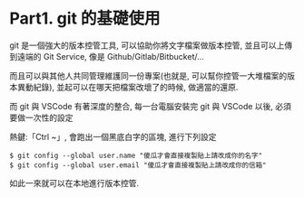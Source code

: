 # Part1. git 的基礎使用

git 是一個強大的版本控管工具, 可以協助你將文字檔案做版本控管, 並且可以上傳到遠端的 Git Service, 像是 Github/Gitlab/Bitbucket/...

而且可以與其他人共同管理維護同一份專案(也就是, 可以幫你控管一大堆檔案的版本異動紀錄), 並起可以在哪天把檔案改壞了的時候, 做適當的還原.

而 git 與 VSCode 有著深度的整合, 每一台電腦安裝完 git 與 VSCode 以後, 必須要做一次性的設定

熱鍵:「Ctrl ~」, 會跑出一個黑底白字的區塊, 進行下列設定

```
$ git config --global user.name "傻瓜才會直接複製貼上請改成你的名字"
$ git config --global user.email "傻瓜才會直接複製貼上請改成你的信箱"
```

如此一來就可以在本地進行版本控管.
